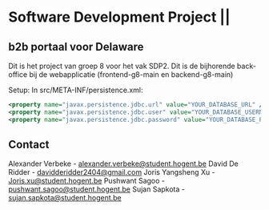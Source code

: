 #  Software Development Project || 

## b2b portaal voor Delaware
Dit is het project van groep 8 voor het vak SDP2. Dit is de bijhorende back-office bij de webapplicatie (frontend-g8-main en backend-g8-main)

Setup: In src/META-INF/persistence.xml:
```xml
<property name="javax.persistence.jdbc.url" value="YOUR_DATABASE_URL" />
<property name="javax.persistence.jdbc.user" value="YOUR_DATABASE_USERNAME" />
<property name="javax.persistence.jdbc.password" value="YOUR_DATABASE_PASSWORD" />
```

## Contact

Alexander Verbeke - alexander.verbeke@student.hogent.be
David De Ridder - davidderidder2404@gmail.com
Joris Yangsheng Xu - Joris.xu@student.hogent.be
Pushwant Sagoo - pushwant.sagoo@student.hogent.be
Sujan Sapkota - sujan.sapkota@student.hogent.be 
